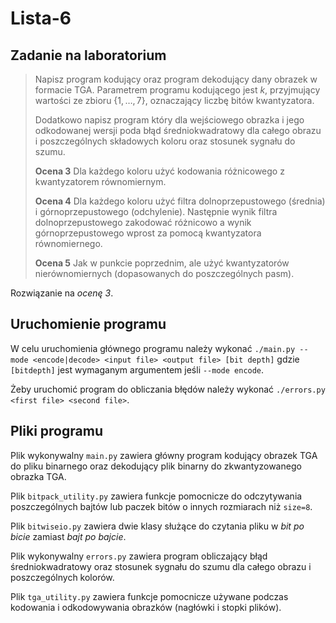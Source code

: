 # Lista-6

## Zadanie na laboratorium

> Napisz program kodujący oraz program dekodujący dany obrazek w formacie TGA. Parametrem programu kodującego jest $k$, przyjmujący wartości ze zbioru $\{1, \dots, 7\}$, oznaczający liczbę bitów kwantyzatora.
>
> Dodatkowo napisz program który dla wejściowego obrazka i jego odkodowanej wersji poda błąd średniokwadratowy dla całego obrazu i poszczególnych składowych koloru oraz stosunek sygnału do szumu.
>
> **Ocena 3** Dla każdego koloru użyć kodowania różnicowego z kwantyzatorem równomiernym.
>
> **Ocena 4** Dla każdego koloru użyć filtra dolnoprzepustowego (średnia) i górnoprzepustowego (odchylenie). Następnie wynik filtra dolnoprzepustowego zakodować różnicowo a wynik górnoprzepustowego wprost za pomocą kwantyzatora równomiernego.
>
> **Ocena 5** Jak w punkcie poprzednim, ale użyć kwantyzatorów nierównomiernych (dopasowanych do poszczególnych pasm).

Rozwiązanie na *ocenę 3*.

## Uruchomienie programu

W celu uruchomienia głównego programu należy wykonać `./main.py --mode <encode|decode> <input file> <output file> [bit depth]` gdzie `[bitdepth]` jest wymaganym argumentem jeśli `--mode encode`.

Żeby uruchomić program do obliczania błędów należy wykonać `./errors.py <first file> <second file>`.

## Pliki programu

Plik wykonywalny `main.py` zawiera główny program kodujący obrazek TGA do pliku binarnego oraz dekodujący plik binarny do zkwantyzowanego obrazka TGA.

Plik `bitpack_utility.py` zawiera funkcje pomocnicze do odczytywania poszczególnych bajtów lub paczek bitów o innych rozmiarach niż `size=8`.

Plik `bitwiseio.py` zawiera dwie klasy służące do czytania pliku w *bit po bicie* zamiast *bajt po bajcie*.

Plik wykonywalny `errors.py` zawiera program obliczający błąd średniokwadratowy oraz stosunek sygnału do szumu dla całego obrazu i poszczególnych kolorów.

Plik `tga_utility.py` zawiera funkcje pomocnicze używane podczas kodowania i odkodowywania obrazków (nagłówki i stopki plików).

